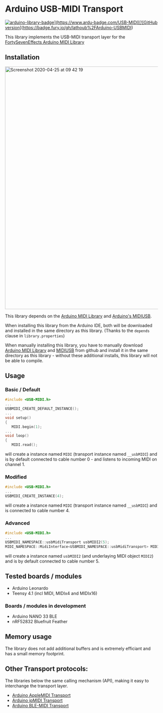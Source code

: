 # Arduino USB-MIDI Transport 
[![arduino-library-badge](https://www.ardu-badge.com/badge/USB-MIDI.svg?)](https://www.ardu-badge.com/USB-MIDI)[![GitHub version](https://badge.fury.io/gh/lathoub%2FArduino-USBMIDI.svg)](https://badge.fury.io/gh/lathoub%2FArduino-USBMIDI)

This library implements the USB-MIDI transport layer for the [FortySevenEffects Arduino MIDI Library](https://github.com/FortySevenEffects/arduino_midi_library) 

## Installation

<img width="800" alt="Screenshot 2020-04-25 at 09 42 19" src="https://user-images.githubusercontent.com/4082369/80274232-42810b80-86d9-11ea-94f6-643bf5ade5be.png">

This library depends on the [Arduino MIDI Library](https://github.com/FortySevenEffects/arduino_midi_library) and [Arduino's MIDIUSB](https://github.com/arduino-libraries/MIDIUSB).

When installing this library from the Arduino IDE, both will be downloaded and installed in the same directory as this library. (Thanks to the `depends` clause in `library.properties`)

When manually installing this library, you have to manually download [Arduino MIDI Library](https://github.com/FortySevenEffects/arduino_midi_library) and [MIDIUSB](https://github.com/arduino-libraries/MIDIUSB) from github and install it in the same directory as this library - without these additional installs, this library will not be able to compile. 

## Usage
### Basic / Default
```cpp
#include <USB-MIDI.h>
...
USBMIDI_CREATE_DEFAULT_INSTANCE();
...
void setup()
{
   MIDI.begin(1);
...
void loop()
{
   MIDI.read();
```
will create a instance named `MIDI` (transport instance named `__usbMIDI`) and is by default connected to cable number 0 - and listens to incoming MIDI on channel 1.

### Modified
```cpp
#include <USB-MIDI.h>
...
USBMIDI_CREATE_INSTANCE(4);
```
will create a instance named `MIDI` (transport instance named `__usbMIDI`) and is connected to cable number 4.

### Advanced
```cpp
#include <USB-MIDI.h>
...
USBMIDI_NAMESPACE::usbMidiTransport usbMIDI2(5);
MIDI_NAMESPACE::MidiInterface<USBMIDI_NAMESPACE::usbMidiTransport> MIDI2((USBMIDI_NAMESPACE::usbMidiTransport&)usbMIDI2);
```
will create a instance named `usbMIDI2` (and underlaying MIDI object `MIDI2`) and is by default connected to cable number 5.

## Tested boards / modules
- Arduino Leonardo
- Teensy 4.1 (incl MIDI, MIDIx4 and MIDIx16)

### Boards / modules in development
- Arduino NANO 33 BLE
- nRF52832 Bluefruit Feather

## Memory usage
The library does not add additional buffers and is extremely efficiant and has a small memory footprint.

## Other Transport protocols:
The libraries below  the same calling mechanism (API), making it easy to interchange the transport layer.
- [Arduino AppleMIDI Transport](https://github.com/lathoub/Arduino-AppleMIDI-Library)
- [Arduino ipMIDI  Transport](https://github.com/lathoub/Arduino-ipMIDI)
- [Arduino BLE-MIDI  Transport](https://github.com/lathoub/Arduino-BLE-MIDI)
